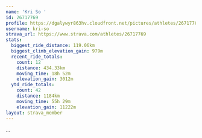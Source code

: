 ```yaml
---
name: 'Kri So '
id: 26717769
profile: https://dgalywyr863hv.cloudfront.net/pictures/athletes/26717769/7761026/13/large.jpg
username: kri-so
strava_url: https://www.strava.com/athletes/26717769
stats:
  biggest_ride_distance: 119.06km
  biggest_climb_elevation_gain: 979m
  recent_ride_totals:
    count: 12
    distance: 434.33km
    moving_time: 18h 52m
    elevation_gain: 3012m
  ytd_ride_totals:
    count: 42
    distance: 1184km
    moving_time: 55h 29m
    elevation_gain: 11222m
layout: strava_member
--- 
```

...
